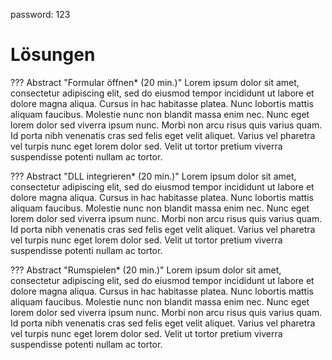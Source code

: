password: 123

# Lösungen

??? Abstract "Formular öffnen* (20 min.)"
    Lorem ipsum dolor sit amet, consectetur adipiscing elit, sed do eiusmod tempor incididunt ut labore et dolore magna aliqua. Cursus in hac habitasse platea. Nunc lobortis mattis aliquam faucibus. Molestie nunc non blandit massa enim nec. Nunc eget lorem dolor sed viverra ipsum nunc. Morbi non arcu risus quis varius quam. Id porta nibh venenatis cras sed felis eget velit aliquet. Varius vel pharetra vel turpis nunc eget lorem dolor sed. Velit ut tortor pretium viverra suspendisse potenti nullam ac tortor. 

??? Abstract "DLL integrieren*  (20 min.)"
    Lorem ipsum dolor sit amet, consectetur adipiscing elit, sed do eiusmod tempor incididunt ut labore et dolore magna aliqua. Cursus in hac habitasse platea. Nunc lobortis mattis aliquam faucibus. Molestie nunc non blandit massa enim nec. Nunc eget lorem dolor sed viverra ipsum nunc. Morbi non arcu risus quis varius quam. Id porta nibh venenatis cras sed felis eget velit aliquet. Varius vel pharetra vel turpis nunc eget lorem dolor sed. Velit ut tortor pretium viverra suspendisse potenti nullam ac tortor. 

??? Abstract "Rumspielen*  (20 min.)"
    Lorem ipsum dolor sit amet, consectetur adipiscing elit, sed do eiusmod tempor incididunt ut labore et dolore magna aliqua. Cursus in hac habitasse platea. Nunc lobortis mattis aliquam faucibus. Molestie nunc non blandit massa enim nec. Nunc eget lorem dolor sed viverra ipsum nunc. Morbi non arcu risus quis varius quam. Id porta nibh venenatis cras sed felis eget velit aliquet. Varius vel pharetra vel turpis nunc eget lorem dolor sed. Velit ut tortor pretium viverra suspendisse potenti nullam ac tortor. 

